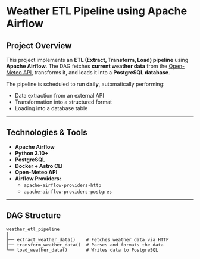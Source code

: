 # Weather ETL Pipeline using Apache Airflow

## Project Overview

This project implements an **ETL (Extract, Transform, Load) pipeline** using **Apache Airflow**. The DAG fetches **current weather data** from the [Open-Meteo API](https://open-meteo.com/), transforms it, and loads it into a **PostgreSQL database**.

The pipeline is scheduled to run **daily**, automatically performing:
- Data extraction from an external API
- Transformation into a structured format
- Loading into a database table

---

## Technologies & Tools

- **Apache Airflow**
- **Python 3.10+**
- **PostgreSQL**
- **Docker + Astro CLI**
- **Open-Meteo API**
- **Airflow Providers:**
  - `apache-airflow-providers-http`
  - `apache-airflow-providers-postgres`

---

## DAG Structure

```plaintext
weather_etl_pipeline
│
├── extract_weather_data()    # Fetches weather data via HTTP
├── transform_weather_data()  # Parses and formats the data
└── load_weather_data()       # Writes data to PostgreSQL
